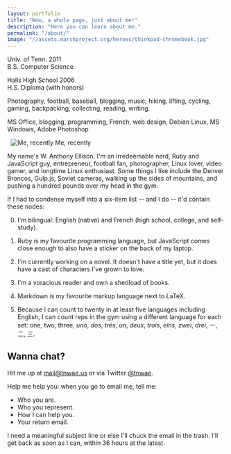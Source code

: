 ```yaml
---
layout: portfolio
title: "Wow, a whole page, just about me!"
description: "Here you can learn about me."
permalink: "/about/"
image: "//assets.marshproject.org/heroes/thinkpad-chromebook.jpg"
---
```

<div class='about-section about'>
  <div class='about-education'>
    <i class='fa fa-graduation-cap chain-big-icon' title='Education' aria-hidden='true'></i>
    <p>Univ. of Tenn. 2011<br/>
      B.S. Computer Science</p>
    <p>Halls High School 2006<br/>
      H.S. Diploma (with honors)<br/>
  </div>
  <div class='about-hobbies'>
    <i class='fa fa-bicycle chain-big-icon' title='Hobbies' aria-hidden='true'></i>
    <p>Photography, football, baseball, blogging, music, hiking, lifting, cycling, gaming, backpacking, collecting, reading, writing.</p>
  </div>
  <div class='about-skills'>
    <i class='fa fa-wrench chain-big-icon' title='Skills' aria-hidden='true'></i>
    <p>MS Office, blogging, programming, French, web design, Debian Linux, MS Windows, Adobe Photoshop</p>
  </div>
</div>


<figure class='chain-wide-4 pull-right thumbnail hidden-print' style="margin-left: 0.5rem; margin-bottom: 0.5rem">
<img src='//assets.marshproject.org/people/wae.jpg'
     alt='Me, recently'
     title='Me, recently'
     class='img-responsive chain-credit'>
<caption>
  Me, recently
</caption>
</figure>

My name's W. Anthony Ellison.  I'm an irredeemable nerd, Ruby and JavaScript guy, entrepreneur, football fan, photographer, Linux lover, video gamer, and longtime Linux enthusiast.  Some things I like include the Denver Broncos, Gulp.js, Soviet cameras, walking up the sides of mountains, and pushing a hundred pounds over my head in the gym.

If I had to condense myself into a six-item list -- and I do -- it'd contain these nodes:

0.  I'm bilingual: English (native) and French (high school, college, and self-study).

1.  Ruby is my favourite programming language, but JavaScript comes close enough to also have a sticker on the back of my laptop.

2.  I'm currently working on a novel.  It doesn't have a title yet, but it does have a cast of characters I've grown to love.

3.  I'm a voracious reader and own a shedload of books.

4.  Markdown is my favourite markup language next to LaTeX.
    
5.  Because I can count to twenty in at least five languages including English, I can count reps in the gym using a different language for each set: one, two, three, _uno_, _dos_, _trés_, _un_, _deux_, _trois_, _eins_, _zwei_, _drei_, 一, 二, 三.

## Wanna chat?

Hit me up at <mail@tnwae.us> or via Twitter [@tnwae](//twitter.com/tnwae).

Help me help you: when you go to email me, tell me:

* Who you are.
* Who you represent.
* How I can help you.
* Your return email.

I need a meaningful subject line or else I'll chuck the email in the trash.  I'll get back as soon as I can, within 36 hours at the latest.
